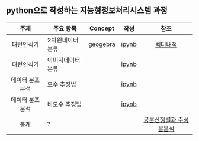 ## python으로 작성하는 지능형정보처리시스템 과정
| 주제 | 주요 항목 | Concept | 작성 | 참조 |
| :---: | --- | :---: | :---: | :---: |
|패턴인식기|2차원데이터 분류|[geogebra](https://www.geogebra.org/classic/fdxfvbqb)|[ipynb](./02_패턴인식기_2차원데이터.ipynb)|[벡터내적](https://youtu.be/ZH79kAgC3I4)|
|패턴인식기|이미지데이터 분류||[ipynb](./02_패턴인식기_영상데이터.ipynb)||
|데이터 분포 분석|모수 추정법||[ipynb](./03_데이터_통계로분석_모수추정.ipynb)||
|데이터 분포 분석|비모수 추정법||[ipynb](./03_데이터_통계로분석_비모수추정.ipynb)||
|통계|?|||[공분산행렬과 주성분분석](https://youtu.be/YEdscCNsinUㄴ)|
